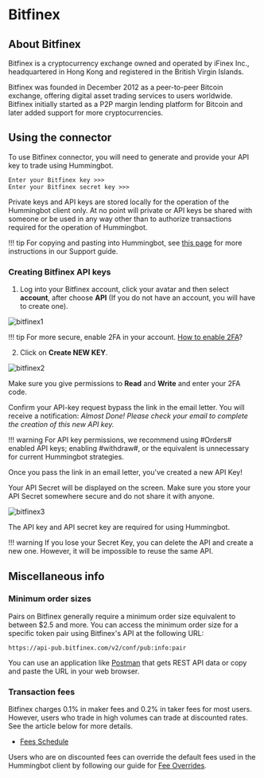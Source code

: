 # Bitfinex

## About Bitfinex

Bitfinex is a cryptocurrency exchange owned and operated by iFinex Inc., headquartered in Hong Kong and registered in the British Virgin Islands.

Bitfinex was founded in December 2012 as a peer-to-peer Bitcoin exchange, offering digital asset trading services to users worldwide. Bitfinex initially started as a P2P margin lending platform for Bitcoin and later added support for more cryptocurrencies.

## Using the connector

To use Bitfinex connector, you will need to generate and provide your API key to trade using Hummingbot.

```
Enter your Bitfinex key >>>
Enter your Bitfinex secret key >>>
```

Private keys and API keys are stored locally for the operation of the Hummingbot client only.
At no point will private or API keys be shared with someone or be used in any way other
than to authorize transactions required for the operation of Hummingbot.

!!! tip
    For copying and pasting into Hummingbot, see [this page](https://hummingbot.zendesk.com/hc/en-us/articles/900004871203-Copy-and-paste-your-API-keys) for more instructions in our Support guide.

### Creating Bitfinex API keys

1. Log into your Bitfinex account, click your avatar and then select **account**, after choose **API** (If you do not have an account, you will have to create one).

![bitfinex1](/assets/img/bitfinex1.png)

!!! tip
    For more secure, enable 2FA in your account. [How to enable 2FA](https://support.bitfinex.com/hc/en-us/articles/115003340249-Google-Authenticator-2FA-Setup)?

2. Click on **Create NEW KEY**.

![bitfinex2](/assets/img/bitfinex2.png)

Make sure you give permissions to **Read** and **Write** and enter your 2FA code.

Confirm your API-key request bypass the link in the email letter. You will receive a notification: _Almost Done! Please check your email to complete the creation of this new API key._

!!! warning
    For API key permissions, we recommend using #Orders# enabled API keys; enabling #withdraw#, or the equivalent is unnecessary for current Hummingbot strategies.

Once you pass the link in an email letter, you've created a new API Key!

Your API Secret will be displayed on the screen. Make sure you store your API Secret somewhere secure and do not share it with anyone.

![bitfinex3](/assets/img/bitfinex3.png)

The API key and API secret key are required for using Hummingbot.

!!! warning
    If you lose your Secret Key, you can delete the API and create a new one. However, it will be impossible to reuse the same API.

## Miscellaneous info

### Minimum order sizes

Pairs on Bitfinex generally require a minimum order size equivalent to between \$2.5 and more. You can access the minimum order size for a specific token pair using Bitfinex's API at the following URL:

```
https://api-pub.bitfinex.com/v2/conf/pub:info:pair
```

You can use an application like [Postman](https://www.postman.com/) that gets REST API data or copy and paste the URL in your web browser.

### Transaction fees

Bitfinex charges 0.1% in maker fees and 0.2% in taker fees for most users. However, users who trade in high volumes can trade at discounted rates. See the article below for more details.

- [Fees Schedule](https://www.bitfinex.com/fees)

Users who are on discounted fees can override the default fees used in the Hummingbot client by following our guide for [Fee Overrides](/operation/override-fees).
